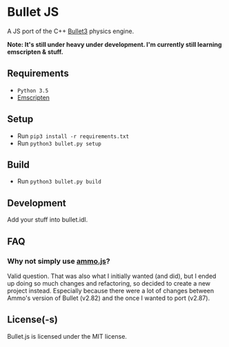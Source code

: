 # Bullet JS

A JS port of the C++ [Bullet3](https://github.com/bulletphysics/bullet3) physics engine.

**Note: It's still under heavy under development. I'm currently still learning emscripten & stuff.**


## Requirements

* `Python 3.5`
* [Emscripten](https://kripken.github.io/emscripten-site/docs/getting_started/downloads.html)


## Setup

* Run `pip3 install -r requirements.txt`
* Run `python3 bullet.py setup`


## Build

* Run `python3 bullet.py build`


## Development

Add your stuff into bullet.idl.


## FAQ

### Why not simply use [ammo.js](https://github.com/kripken/ammo.js)?

Valid question. That was also what I initially wanted (and did), but I ended up doing so much changes and refactoring, so decided to create a new project instead. Especially because there were a lot of changes between Ammo's version of Bullet (v2.82) and the once I wanted to port (v2.87).

## License(-s)
Bullet.js is licensed under the MIT license.
